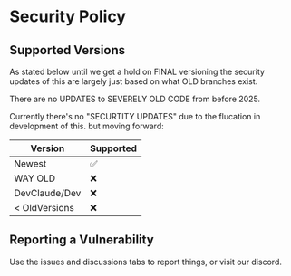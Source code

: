 # Security Policy

## Supported Versions

As stated below until we get a hold on FINAL versioning the security updates of this are largely just based on what OLD branches exist.

There are no UPDATES to SEVERELY OLD CODE from before 2025.

Currently there's no "SECURTITY UPDATES" due to the flucation in development of this.
but moving forward:

| Version | Supported          |
| ------- | ------------------ |
| Newest   | :white_check_mark: |
| WAY OLD  | :x:               |
| DevClaude/Dev   | :x:              |
| < OldVersions   | :x:                |

## Reporting a Vulnerability

Use the issues and discussions tabs to report things, or visit our discord.

